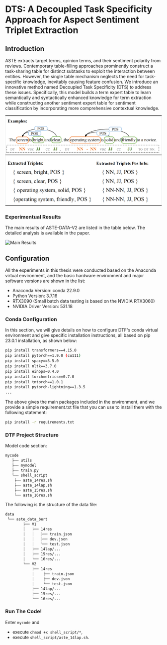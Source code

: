 # DTS: A Decoupled Task Specificity Approach for Aspect Sentiment Triplet Extraction

## Introduction
ASTE extracts target terms, opinion terms, and their sentiment polarity from reviews. Contemporary table-filling approaches prominently construct a task-sharing table for distinct subtasks to exploit the interaction between entities. However, the single table mechanism neglects the need for task-specific knowledge, inevitably causing feature confusion. We introduce an innovative method named Decoupled Task Specificity (DTS) to address these issues. Specifically, this model builds a term expert table to learn semantically and syntactically enhanced knowledge for term extraction while constructing another sentiment expert table for sentiment classification by incorporating more comprehensive contextual knowledge. 

![Task Example](src/task.png)


### Experimentual Results

The main results of ASTE-DATA-V2 are listed in the table below. The detailed analysis is available in the paper.

![Main Results](src/results.png)

## Configuration
All the experiments in this thesis were conducted based on the Anaconda virtual environment, and the basic hardware environment and major software versions are shown in the list:
- Anaconda Version: conda 22.9.0
- Python Version: 3.7.16
- RTX3090 (Small batch data testing is based on the NVIDIA RTX3060)
- NVIDIA Driver Version: 531.18

### Conda Configuration
In this section, we will give details on how to configure DTF's conda virtual environment and give specific installation instructions, all based on pip 23.0.1 installation, as shown below:


```sh
pip install transformers==4.15.0
pip install pytorch==1.9.0 (cu111)
pip install spacy==3.5.0
pip install nltk==3.7.0
pip install einops=0.4.0
pip install torchmetrics==0.7.0
pip install tntorch==1.0.1
pip install pytorch-lightning==1.3.5
...
```
The above gives the main packages included in the environment, and we provide a simple requirement.txt file that you can use to install them with the following statement:
```sh
pip install -r requirements.txt
```

### DTF Project Structure
Model code section:
```
mycode
   ├── utils
   ├── mymodel
   ├── train.py
   └── shell_script
    ├── aste_14res.sh
    ├── aste_14lap.sh
    ├── aste_15res.sh
    └── aste_16res.sh
```
The following is the structure of the data file:
```
data
 └── aste_data_bert
        ├── V1
        │   ├── 14res
        |   │   ├── train.json
        |   │   ├── dev.json
        |   │   └── test.json
        │   ├── 14lap/...
        │   ├── 15res/...
        |   └── 16res/...
        └── V2
            ├── 14res
            |    ├── train.json
            |    ├── dev.json
            |    └── test.json
            ├── 14lap/...
            ├── 15res/...
            └── 16res/...
```

### Run The Code!

Enter `mycode` and
- execute `chmod +x shell_script/*`,
- execute `shell_script/aste_14lap.sh`.
